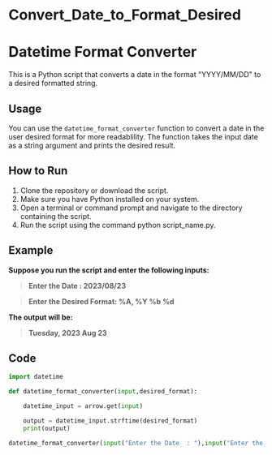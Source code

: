 # Convert_Date_to_Format_Desired
# Datetime Format Converter

This is a Python script that converts a date in the format "YYYY/MM/DD" to a desired formatted string.

## Usage

You can use the `datetime_format_converter` function to convert a date in the user desired format for more readablility. The function takes the input date as a string argument and prints the desired result.

## How to Run

1. Clone the repository or download the script.
2. Make sure you have Python installed on your system.
3. Open a terminal or command prompt and navigate to the directory containing the script.
4. Run the script using the command python script_name.py.

## Example

**Suppose you run the script and enter the following inputs:**


> **Enter the Date :  2023/08/23**

> **Enter the Desired Format:  %A, %Y %b %d**

**The output will be:**

> **Tuesday, 2023 Aug 23**


## Code
```python
import datetime

def datetime_format_converter(input,desired_format):

    datetime_input = arrow.get(input)

    output = datetime_input.strftime(desired_format)
    print(output)

datetime_format_converter(input("Enter the Date  : "),input("Enter the Desired Format : "))


